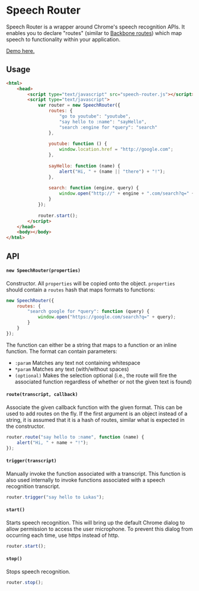 # Speech Router

Speech Router is a wrapper around Chrome's speech recognition APIs. It enables you to declare "routes" (similar to [Backbone routes](http://backbonejs.org/#Router-routes)) which map speech to functionality within your application.

[Demo here.](http://jsfiddle.net/lolson/ARLRR/)

## Usage
```html
<html>
	<head>
		<script type="text/javascript" src="speech-router.js"></script>
		<script type="text/javascript">
			var router = new SpeechRouter({
				routes: {
					"go to youtube": "youtube",
					"say hello to :name": "sayHello",
					"search :engine for *query": "search"
				},
				
				youtube: function () {
					window.location.href = "http://google.com";
				},
				
				sayHello: function (name) {
					alert("Hi, " + (name || "there") + "!");
				},
				
				search: function (engine, query) {
					window.open("http://" + engine + ".com/search?q=" + query);
				}
			});
			
			router.start();
		</script>
	</head>
	<body></body>
</html>
```

## API

#### `new SpeechRouter(properties)`
Constructor. All `properties` will be copied onto the object. `properties` should contain a `routes` hash that maps formats to functions:
```javascript
new SpeechRouter({
	routes: {
		"search google for *query": function (query) {
			window.open("https://google.com/search?q=" + query);
		}
	}
});
```
The function can either be a string that maps to a function or an inline function. The format can contain parameters:
- `:param` Matches any text not containing whitespace
- `*param` Matches any text (with/without spaces)
- `(optional)` Makes the selection optional (i.e., the route will fire the associated function regardless of whether or not the given text is found)

#### `route(transcript, callback)`
Associate the given callback function with the given format. This can be used to add routes on the fly. If the first argument is an object instead of a string, it is assumed that it is a hash of routes, similar what is expected in the constructor.
```javascript
router.route("say hello to :name", function (name) {
	alert("Hi, " + name + "!");
});
```

#### `trigger(transcript)`
Manually invoke the function associated with a transcript. This function is also used internally to invoke functions associated with a speech recognition transcript.
```javascript
router.trigger("say hello to Lukas");
```

#### `start()`
Starts speech recognition. This will bring up the default Chrome dialog to allow permission to access the user microphone. To prevent this dialog from occurring each time, use https instead of http.
```javascript
router.start();
```

#### `stop()`
Stops speech recognition.
```javascript
router.stop();
```